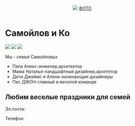 <html>
<head> 
    <title>KPVT</title>
    <link rel="stylesheet"
    href="style.css"/>
</head>
<body>
    <header>
<img src="https://learn.algoritmika.org/uploads/2021/01/logo_0_1611261359.svg"/>
<a href="   ">ФОТО</a>
    </header>
    <main>
<h1>
    Самойлов и Ко
</h1>
<p><img src="https://learn.algoritmika.org/uploads/2021/01/happy-family-2284698_1920%201_0_1611261360.png">
<img src="https://learn.algoritmika.org/uploads/2021/01/children-817368_1920%201_0_1611261360.png">
<img src="https://learn.algoritmika.org/uploads/2021/01/house-1158139_1920%201_0_1611261360.png"></p>
<p> Мы - семья Самойловых</p>
<ul>
    <li>Папа Алекс-инженер,архитектор</li>
    <li>Мама Наталья-ландшафтный дизайнер,архитетор</li>
    <li>Дети Джеймс и Алена-начинающие дизайнеры</li>
    <li>Пес ДЖОН-главный в веселой команде</li>
</ul>
</main>
<h2> Любим веселые праздники для семей</h2>
<footer>
<p> Эл.почта:</p>
<p>Телефон:</p>





</footer>












</body>
</html>
